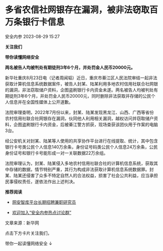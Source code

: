 #  多省农信社网银存在漏洞，被非法窃取百万条银行卡信息   
 安全内参   2023-08-29 15:27  
  
**关注我们**  
  
  
**带你读懂网络安全**  
  
  
  
**两名被告人均被判处有期徒刑3年6个月，并处罚金人民币20000元。**  
  
新华社重庆8月23日电（记者周闻韬）近日，重庆市綦江区人民法院审结一起非法获取计算机信息系统数据案件，被告人封某、陆某利用多地农村信用社联合社网银的漏洞，非法窃取储户资料，企图盗刷银行卡内资金未遂。两名被告人均被判处有期徒刑3年6个月，并处罚金人民币20000元，同时删除非法获取并存储的公民个人信息并在全国性媒体上公开道歉。  
  
法院审理查明，2022年7月份以来，封某、陆某发现黑龙江、山西、广西等省份农村信用社联合社网银存在漏洞，伙同他人利用相关漏洞，越权访问并窃取储户资料，企图盗刷银行卡内资金，后被綦江警方抓获，现场查获该团伙用于作案的电脑3台。  
  
经公安机关对封某、陆某等人使用的共享协作平台进行在线提取、统计，其中包含银行卡号类公民个人信息140万余条，身份证号码类公民个人信息24万余条，公民身份证号和银行卡号能形成一对一关联数据22万余组。  
  
法院审理认为，封某、陆某侵入多地农村信用社联合社的计算机信息系统，获取其中存储的数据，情节特别严重，其行为构成非法获取计算机信息系统数据罪。封某、陆某还侵害了众多不特定自然人的合法权益，损害了社会公共利益，应当承担民事侵权责任，遂依法作出上述判决。  
  
  
**推荐阅读**  
- [网安智库平台长期招聘兼职研究员](http://mp.weixin.qq.com/s?__biz=MzI4NDY2MDMwMw==&mid=2247499450&idx=2&sn=2da3ca2e0b4d4f9f56ea7f7579afc378&chksm=ebfab99adc8d308c3ba6e7a74bd41beadf39f1b0e38a39f7235db4c305c06caa49ff63a0cc1d&scene=21#wechat_redirect)  
  
  
- [欢迎加入“安全内参热点讨论群”](https://mp.weixin.qq.com/s?__biz=MzI4NDY2MDMwMw==&mid=2247501251&idx=1&sn=8b6ebecbe80c1c72317948494f87b489&chksm=ebfa82e3dc8d0bf595d039e75b446e14ab96bf63cf8ffc5d553b58248dde3424fb18e6947440&token=525430415&lang=zh_CN&scene=21#wechat_redirect)  
  
  
  
  
  
  
文章来源：新华网  
  
  
点击下方卡片关注我们，  
  
带你一起读懂网络安全 ↓  
  
  
  
  
